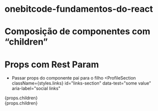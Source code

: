 # onebitcode-fundamentos-do-react


# Composição de componentes com “children”

# Props com Rest Param
- Passar props do componente pai para o filho
<ProfileSection
    className={styles.links}
    id="links-section"
    data-test="some value"
    aria-label="social links"
>

<div
      {...props}
      className={styles.wrapper}
    >
      {props.children}
    </div>

<div
      {...props}
      className={`${styles.wrapper} ${props.className}`}
    >
      {props.children}
    </div>
